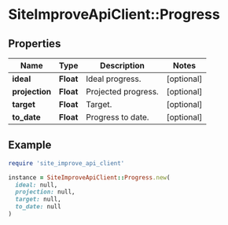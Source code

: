 # SiteImproveApiClient::Progress

## Properties

| Name | Type | Description | Notes |
| ---- | ---- | ----------- | ----- |
| **ideal** | **Float** | Ideal progress. | [optional] |
| **projection** | **Float** | Projected progress. | [optional] |
| **target** | **Float** | Target. | [optional] |
| **to_date** | **Float** | Progress to date. | [optional] |

## Example

```ruby
require 'site_improve_api_client'

instance = SiteImproveApiClient::Progress.new(
  ideal: null,
  projection: null,
  target: null,
  to_date: null
)
```

